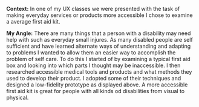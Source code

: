 **Context:**
In one of my UX classes we were presented with the task of making everyday services or products more accessible I chose to examine a average first aid kit. 

**My Angle:**
There are many things that a person with a disability may need help with such as everyday small injures. As many disabled people are self sufficient and have learned alternate ways of understanding and adapting to problems I wanted to allow them an easier way to accomplish the problem of self care. To do this I started of by examining a typical first aid box and looking into which parts I thought may be inaccessible. I then researched accessible medical tools and products and what methods they used to develop their product. I adopted some of their techniques and designed a low-fidelity prototype as displayed above. A more accessible first aid kit is great for people with all kinds od disabilities from visual to physical. 